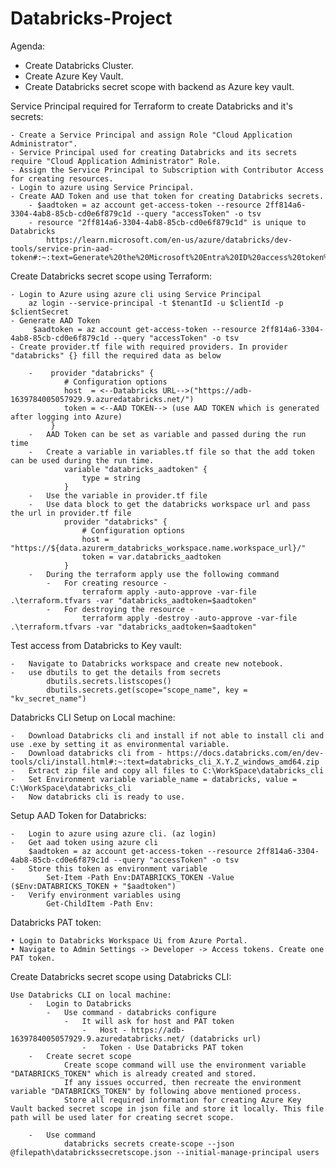# Databricks-Project
Agenda:
 - Create Databricks Cluster.
 - Create Azure Key Vault.
 - Create Databricks secret scope with backend as Azure key vault.

Service Principal required for Terraform to create Databricks and it's secrets:

	- Create a Service Principal and assign Role "Cloud Application Administrator".
	- Service Principal used for creating Databricks and its secrets require "Cloud Application Administrator" Role.
    - Assign the Service Principal to Subscription with Contributor Access for creating resources.
	- Login to azure using Service Principal.
	- Create AAD Token and use that token for creating Databricks secrets.
        - $aadtoken = az account get-access-token --resource 2ff814a6-3304-4ab8-85cb-cd0e6f879c1d --query "accessToken" -o tsv
        - resource "2ff814a6-3304-4ab8-85cb-cd0e6f879c1d" is unique to Databricks 
            https://learn.microsoft.com/en-us/azure/databricks/dev-tools/service-prin-aad-token#:~:text=Generate%20the%20Microsoft%20Entra%20ID%20access%20token%20for%20the%20signed%2Din%20Microsoft%20Entra%20ID%20service%20principal%20by%20running%20the


Create Databricks secret scope using Terraform:

	- Login to Azure using azure cli using Service Principal
        az login --service-principal -t $tenantId -u $clientId -p $clientSecret
	- Generate AAD Token 
		 $aadtoken = az account get-access-token --resource 2ff814a6-3304-4ab8-85cb-cd0e6f879c1d --query "accessToken" -o tsv
	- Create provider.tf file with required providers. In provider "databricks" {} fill the required data as below
		
        -    provider "databricks" {
                # Configuration options
                host  = <--Databricks URL-->("https://adb-1639784005057929.9.azuredatabricks.net/")
                token = <--AAD TOKEN--> (use AAD TOKEN which is generated after logging into Azure)
             }
		-   AAD Token can be set as variable and passed during the run time 
		-   Create a variable in variables.tf file so that the add token can be used during the run time.
                variable "databricks_aadtoken" {
                    type = string
                }
		-   Use the variable in provider.tf file
		-   Use data block to get the databricks workspace url and pass the url in provider.tf file
                provider "databricks" {
                    # Configuration options
                    host = "https://${data.azurerm_databricks_workspace.name.workspace_url}/"
                    token = var.databricks_aadtoken
                }
		-   During the terraform apply use the following command
            -   For creating resource - 
                    terraform apply -auto-approve -var-file .\terraform.tfvars -var "databricks_aadtoken=$aadtoken"
            -   For destroying the resource - 
                    terraform apply -destroy -auto-approve -var-file .\terraform.tfvars -var "databricks_aadtoken=$aadtoken"  

Test access from Databricks to Key vault:
    
    -   Navigate to Databricks workspace and create new notebook.
    -   use dbutils to get the details from secrets
            dbutils.secrets.listscopes()
            dbutils.secrets.get(scope="scope_name", key = "kv_secret_name")


Databricks CLI Setup on Local machine:

	-   Download Databricks cli and install if not able to install cli and use .exe by setting it as environmental variable.
	-   Download databricks cli from - https://docs.databricks.com/en/dev-tools/cli/install.html#:~:text=databricks_cli_X.Y.Z_windows_amd64.zip
	-   Extract zip file and copy all files to C:\WorkSpace\databricks_cli
	-   Set Environment variable variable_name = databricks, value = C:\WorkSpace\databricks_cli
	-   Now databricks cli is ready to use.

	
Setup AAD Token for Databricks:

    -   Login to azure using azure cli. (az login)
    -   Get aad token using azure cli
        $aadtoken = az account get-access-token --resource 2ff814a6-3304-4ab8-85cb-cd0e6f879c1d --query "accessToken" -o tsv
    -   Store this token as environment variable 
            Set-Item -Path Env:DATABRICKS_TOKEN -Value ($Env:DATABRICKS_TOKEN + "$aadtoken")
    -   Verify environment variables using 
            Get-ChildItem -Path Env:
		
			
Databricks PAT token:

	• Login to Databricks Workspace Ui from Azure Portal.
	• Navigate to Admin Settings -> Developer -> Access tokens. Create one PAT token.

Create Databricks secret scope using Databricks CLI:

    Use Databricks CLI on local machine:
        -   Login to Databricks
            -   Use command - databricks configure
                -   It will ask for host and PAT token 
                    -   Host - https://adb-1639784005057929.9.azuredatabricks.net/ (databricks url)
                    -   Token - Use Databricks PAT token
        -   Create secret scope
                Create scope command will use the environment variable "DATABRICKS_TOKEN" which is already created and stored.
                If any issues occurred, then recreate the environment variable "DATABRICKS_TOKEN" by following above mentioned process.
                Store all required information for creating Azure Key Vault backed secret scope in json file and store it locally. This file path will be used later for creating secret scope.
                
        -   Use command 
                databricks secrets create-scope --json @filepath\databrickssecretscope.json --initial-manage-principal users
		